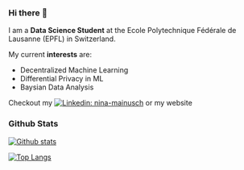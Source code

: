 ### Hi there :leopard:

I am a **Data Science Student** at the Ecole Polytechnique Fédérale de Lausanne (EPFL) in Switzerland.

My current **interests** are: 
- Decentralized Machine Learning 
- Differential Privacy in ML
- Baysian Data Analysis


Checkout my [![Linkedin: nina-mainusch](https://img.shields.io/badge/nina-mainusch-blue?style=flat-square&logo=Linkedin&logoColor=white&link=https://www.linkedin.com/in/nina-mainusch/)](https://www.linkedin.com/in/nina-mainusch/) or my website



### Github Stats
[![Github stats](https://github-readme-stats.vercel.app/api?username=nina-mainusch)](https://github.com/anuraghazra/github-readme-stats)


[![Top Langs](https://github-readme-stats.vercel.app/api/top-langs/?username=nina-mainusch)](https://github.com/anuraghazra/github-readme-stats)

